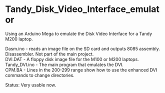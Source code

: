 # Tandy_Disk_Video_Interface_emulator
Using an Arduino Mega to emulate the Disk Video Interface for a Tandy M200 laptop.

Dasm.ino - reads an image file on the SD card and outputs 8085 assembly. Disassembler.  Not part of the main project.\
DVI.DAT  - A floppy disk image file for the M100 or M200 laptops.\
Tandy_DVI.ino - The main program that emulates the DVI.\
CPM.BA - Lines in the 200-299 range show how to use the enhanced DVI commands to change directories.

Status:  Very usable now.
